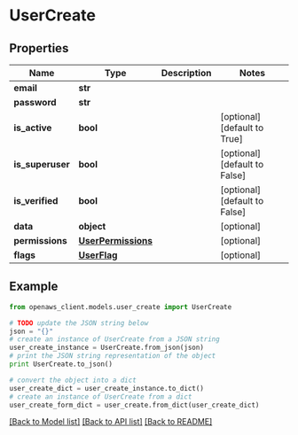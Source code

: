 # UserCreate


## Properties
Name | Type | Description | Notes
------------ | ------------- | ------------- | -------------
**email** | **str** |  | 
**password** | **str** |  | 
**is_active** | **bool** |  | [optional] [default to True]
**is_superuser** | **bool** |  | [optional] [default to False]
**is_verified** | **bool** |  | [optional] [default to False]
**data** | **object** |  | [optional] 
**permissions** | [**UserPermissions**](UserPermissions.md) |  | [optional] 
**flags** | [**UserFlag**](UserFlag.md) |  | [optional] 

## Example

```python
from openaws_client.models.user_create import UserCreate

# TODO update the JSON string below
json = "{}"
# create an instance of UserCreate from a JSON string
user_create_instance = UserCreate.from_json(json)
# print the JSON string representation of the object
print UserCreate.to_json()

# convert the object into a dict
user_create_dict = user_create_instance.to_dict()
# create an instance of UserCreate from a dict
user_create_form_dict = user_create.from_dict(user_create_dict)
```
[[Back to Model list]](../README.md#documentation-for-models) [[Back to API list]](../README.md#documentation-for-api-endpoints) [[Back to README]](../README.md)



